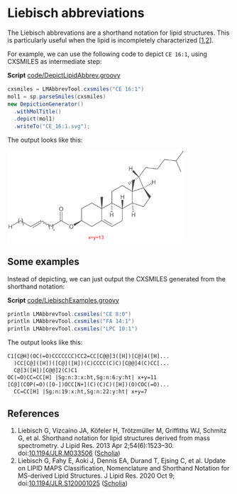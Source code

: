 # Liebisch abbreviations

The Liebisch abbrevations are a shorthand notation for lipid structures. This is particularly useful
when the lipid is incompletely characterized [<a href="#citeref1">1</a>,<a href="#citeref2">2</a>].

For example, we can use the following code to depict `CE 16:1`, using CXSMILES as intermediate step:

**Script** [code/DepictLipidAbbrev.groovy](code/DepictLipidAbbrev.code.md)
```groovy
cxsmiles = LMAbbrevTool.cxsmiles("CE 16:1")
mol1 = sp.parseSmiles(cxsmiles)
new DepictionGenerator()
  .withMolTitle()
  .depict(mol1)
  .writeTo("CE_16:1.svg");
```

The output looks like this:

<img src="./images/generated/CE_16:1.svg" width="400" alt="Depiction of the 2D structure of CE 16:1" />

## Some examples

Instead of depicting, we can just output the CXSMILES generated from the shorthand notation:

**Script** [code/LiebischExamples.groovy](code/LiebischExamples.code.md)
```groovy
println LMAbbrevTool.cxsmiles("CE 8:0")
println LMAbbrevTool.cxsmiles("FA 14:1")
println LMAbbrevTool.cxsmiles("LPC 10:1")
```

The output looks like this:

```
C1[C@H](OC(=O)CCCCCCC)CC2=CC[C@@]3([H])[C@]4([H]...
  )CC[C@]([H])([C@]([H])(C)CCCC(C)C)[C@@]4(C)CC[...
  C@]3([H])[C@@]2(C)C1
OC(=O)CC=CC[H] |Sg:n:3:x:ht,Sg:n:6:y:ht| x+y=11
[C@](COP(=O)([O-])OCC[N+](C)(C)C)([H])(O)COC(=O)...
  CC=CC[H] |Sg:n:19:x:ht,Sg:n:22:y:ht| x+y=7
```

## References

1. <a name="citeref1"></a>Liebisch G, Vizcaíno JA, Köfeler H, Trötzmüller M, Griffiths WJ, Schmitz G, et al. Shorthand notation for lipid structures derived from mass spectrometry. J Lipid Res. 2013 Apr 2;54(6):1523–30.  doi:[10.1194/JLR.M033506](https://doi.org/10.1194/JLR.M033506) ([Scholia](https://scholia.toolforge.org/doi/10.1194/JLR.M033506))
2. <a name="citeref2"></a>Liebisch G, Fahy E, Aoki J, Dennis EA, Durand T, Ejsing C, et al. Update on LIPID MAPS Classification, Nomenclature and Shorthand Notation for MS-derived Lipid Structures. J Lipid Res. 2020 Oct 9;  doi:[10.1194/JLR.S120001025](https://doi.org/10.1194/JLR.S120001025) ([Scholia](https://scholia.toolforge.org/doi/10.1194/JLR.S120001025))


